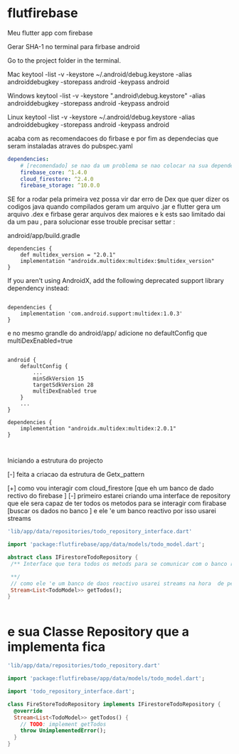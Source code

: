 # flutfirebase
Meu flutter app com firebase


Gerar SHA-1 no terminal para firbase android 

Go to the project folder in the terminal.

Mac keytool -list -v -keystore ~/.android/debug.keystore -alias androiddebugkey -storepass android -keypass android

Windows keytool -list -v -keystore "\.android\debug.keystore" -alias androiddebugkey -storepass android -keypass android

Linux keytool -list -v -keystore ~/.android/debug.keystore -alias androiddebugkey -storepass android -keypass android

acaba com as recomendacoes do firbase e por fim as dependecias que seram instaladas atraves do pubspec.yaml
```yaml
dependencies:
    # [recomendado] se nao da um problema se nao colocar na sua dependencia
    firebase_core: ^1.4.0 
    cloud_firestore: ^2.4.0
    firebase_storage: ^10.0.0

```

SE for a rodar pela primeira vez possa vir dar erro de Dex
que quer dizer os codigos java quando compilados geram um arquivo .jar e 
flutter gera um arquivo .dex e firbase gerar arquivos dex maiores e k ests sao limitado
dai da um pau , para solucionar esse trouble precisar settar :

android/app/build.gradle
```groove
dependencies {
    def multidex_version = "2.0.1"
    implementation "androidx.multidex:multidex:$multidex_version"
}
```
If you aren't using AndroidX, add the following deprecated support library dependency instead:
```groove

dependencies {
    implementation 'com.android.support:multidex:1.0.3'
}
```
 e no mesmo grandle do android/app/
 adicione no defaultConfig que multiDexEnabled=true
```groove

android {
    defaultConfig {
        ...
        minSdkVersion 15 
        targetSdkVersion 28
        multiDexEnabled true
    }
    ...
}

dependencies {
    implementation "androidx.multidex:multidex:2.0.1"
}



```

Iniciando a estrutura do projecto

[-] feita a criacao da estrutura de Getx_pattern

[+] como vou interagir com cloud_firestore [que eh um banco de dado rectivo do firebase ]
 [-] primeiro estarei criando uma interface de repository que ele sera capaz de ter todos os metodos para se interagir com firabase [buscar os dados no banco ]
 e ele 'e um  banco reactivo por isso usarei streams

 ```dart
 'lib/app/data/repositories/todo_repository_interface.dart'

import 'package:flutfirebase/app/data/models/todo_model.dart';

abstract class IFirestoreTodoRepository {
  /** Interface que tera todos os metods para se comunicar com o banco reactivo do firebase [Cloud_firestore]

  **/
  // como ele 'e um banco de daos reactivo usarei streams na hora  de pegas os dados
  Stream<List<TodoModel>> getTodos();
}



```

# e sua Classe Repository que a implementa fica 
```dart
'lib/app/data/repositories/todo_repository.dart'

import 'package:flutfirebase/app/data/models/todo_model.dart';

import 'todo_repository_interface.dart';

class FireStoreTodoRepository implements IFirestoreTodoRepository {
  @override
  Stream<List<TodoModel>> getTodos() {
    // TODO: implement getTodos
    throw UnimplementedError();
  }
}


```

```



 ```
